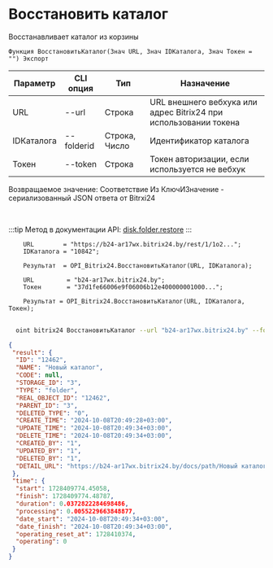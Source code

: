 ﻿---
sidebar_position: 9
---

# Восстановить каталог
 Восстанавливает каталог из корзины



`Функция ВосстановитьКаталог(Знач URL, Знач IDКаталога, Знач Токен = "") Экспорт`

  | Параметр | CLI опция | Тип | Назначение |
  |-|-|-|-|
  | URL | --url | Строка | URL внешнего вебхука или адрес Bitrix24 при использовании токена |
  | IDКаталога | --folderid | Строка, Число | Идентификатор каталога |
  | Токен | --token | Строка | Токен авторизации, если используется не вебхук |

  
  Возвращаемое значение:   Соответствие Из КлючИЗначение - сериализованный JSON ответа от Bitrxi24

<br/>

:::tip
Метод в документации API: [disk.folder.restore](https://dev.1c-bitrix.ru/rest_help/disk/folder/disk_folder_restore.php)
:::
<br/>


```bsl title="Пример кода"
    URL        = "https://b24-ar17wx.bitrix24.by/rest/1/1o2...";
    IDКаталога = "10842";

    Результат  = OPI_Bitrix24.ВосстановитьКаталог(URL, IDКаталога);

    URL         = "b24-ar17wx.bitrix24.by";
    Токен       = "37d1fe66006e9f06006b12e400000001000...";

    Результат = OPI_Bitrix24.ВосстановитьКаталог(URL, IDКаталога, Токен);
```



```sh title="Пример команды CLI"
    
  oint bitrix24 ВосстановитьКаталог --url "b24-ar17wx.bitrix24.by" --folderid "2490" --token "56898d66006e9f06006b12e400000001000..."

```

```json title="Результат"
{
 "result": {
  "ID": "12462",
  "NAME": "Новый каталог",
  "CODE": null,
  "STORAGE_ID": "3",
  "TYPE": "folder",
  "REAL_OBJECT_ID": "12462",
  "PARENT_ID": "3",
  "DELETED_TYPE": "0",
  "CREATE_TIME": "2024-10-08T20:49:28+03:00",
  "UPDATE_TIME": "2024-10-08T20:49:34+03:00",
  "DELETE_TIME": "2024-10-08T20:49:34+03:00",
  "CREATED_BY": "1",
  "UPDATED_BY": "1",
  "DELETED_BY": "1",
  "DETAIL_URL": "https://b24-ar17wx.bitrix24.by/docs/path/Новый каталог"
 },
 "time": {
  "start": 1728409774.45058,
  "finish": 1728409774.48787,
  "duration": 0.0372822284698486,
  "processing": 0.0055229663848877,
  "date_start": "2024-10-08T20:49:34+03:00",
  "date_finish": "2024-10-08T20:49:34+03:00",
  "operating_reset_at": 1728410374,
  "operating": 0
 }
}
```
